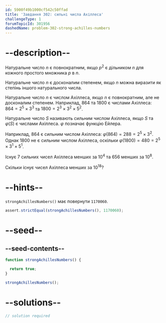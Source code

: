 ```yaml
---
id: 5900f49b1000cf542c50ffad
title: 'Завдання 302: сильні числа Ахіллеса'
challengeType: 1
forumTopicId: 301956
dashedName: problem-302-strong-achilles-numbers
---
```


# --description--

Натуральне число $n$ є повнократним, якщо $p^2$ є дільником $n$ для кожного простого множника $p$ в $n$.

Натуральне число $n$ є досконалим степенем, якщо $n$ можна виразити як степінь іншого натурального числа.

Натуральне число $n$ є числом Ахіллеса, якщо $n$ є повнократним, але не досконалим степенем. Наприклад, 864 та 1800 є числами Ахіллеса: $864 = 2^5 \times 3^3$ та $1800 = 2^3 \times 3^2 \times 5^2$.

Натуральне число $S$ називають сильним числом Ахіллеса, якщо $S$ та $φ(S)$ є числами Ахіллеса. $φ$ позначає функцію Ейлера.

Наприклад, 864 є сильним числом Ахіллеса: $φ(864) = 288 = 2^5 \times 3^2$. Однак 1800 не є сильним числом Ахіллеса, оскільки $φ(1800) = 480 = 2^5 \times 3^1 \times 5^1$.

Існує 7 сильних чисел Ахіллеса менших за ${10}^4$ та 656 менших за ${10}^8$.

Скільки існує чисел Ахіллеса менших за ${10}^{18}$?

# --hints--

`strongAchillesNumbers()` має повернути `1170060`.

```js
assert.strictEqual(strongAchillesNumbers(), 1170060);
```

# --seed--

## --seed-contents--

```js
function strongAchillesNumbers() {

  return true;
}

strongAchillesNumbers();
```

# --solutions--

```js
// solution required
```
